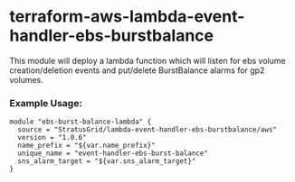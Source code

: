 # terraform-aws-lambda-event-handler-ebs-burstbalance
This module will deploy a lambda function which will listen for ebs volume creation/deletion events and put/delete BurstBalance alarms for gp2 volumes.

### Example Usage:
```
module "ebs-burst-balance-lambda" {
  source = "StratusGrid/lambda-event-handler-ebs-burstbalance/aws"
  version = "1.0.6"
  name_prefix = "${var.name_prefix}"
  unique_name = "event-handler-ebs-burst-balance"
  sns_alarm_target = "${var.sns_alarm_target}"
}
```
